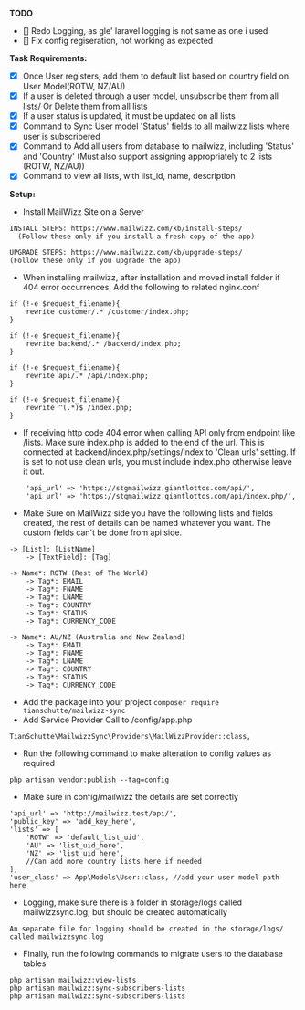 **TODO**

- [] Redo Logging, as gle' laravel logging is not same as one i used
- [] Fix config regiseration, not working as expected

**Task Requirements:**

- [x] Once User registers, add them to default list based on country field on User Model(ROTW, NZ/AU)
- [x] If a user is deleted through a user model, unsubscribe them from all lists/ Or Delete them from all lists
- [x] If a user status is updated, it must be updated on all lists
- [x] Command to Sync User model 'Status' fields to all mailwizz lists where user is subscribered
- [x] Command to Add all users from database to mailwizz, including 'Status' and 'Country' (Must also support assigning
  appropriately to 2 lists (ROTW, NZ/AU))
- [x] Command to view all lists, with list_id, name, description

**Setup:**

* Install MailWizz Site on a Server

```
INSTALL STEPS: https://www.mailwizz.com/kb/install-steps/  
  (Follow these only if you install a fresh copy of the app)

UPGRADE STEPS: https://www.mailwizz.com/kb/upgrade-steps/  
(Follow these only if you upgrade the app)
```

* When installing mailwizz, after installation and moved install folder
  if 404 error occurrences, Add the following to related nginx.conf

```
if (!-e $request_filename){
    rewrite customer/.* /customer/index.php;
}

if (!-e $request_filename){
    rewrite backend/.* /backend/index.php;
}

if (!-e $request_filename){
    rewrite api/.* /api/index.php;
}

if (!-e $request_filename){
    rewrite ^(.*)$ /index.php;
}
```

* If receiving http code 404 error when calling API only from endpoint like /lists. Make sure index.php is added to the
  end of the url. This is connected at backend/index.php/settings/index to 'Clean urls' setting. If is set to not use
  clean urls, you must include index.php otherwise leave it out.

```
    'api_url' => 'https://stgmailwizz.giantlottos.com/api/',
    'api_url' => 'https://stgmailwizz.giantlottos.com/api/index.php/',
```

* Make Sure on MailWizz side you have the following lists and fields created, the rest of details can be named whatever
  you want. The custom fields can't be done from api side.

```
-> [List]: [ListName]
    -> [TextField]: [Tag]

-> Name*: ROTW (Rest of The World)
    -> Tag*: EMAIL
    -> Tag*: FNAME
    -> Tag*: LNAME
    -> Tag*: COUNTRY
    -> Tag*: STATUS
    -> Tag*: CURRENCY_CODE
    
-> Name*: AU/NZ (Australia and New Zealand)
    -> Tag*: EMAIL
    -> Tag*: FNAME
    -> Tag*: LNAME
    -> Tag*: COUNTRY
    -> Tag*: STATUS
    -> Tag*: CURRENCY_CODE
```

* Add the package into your project
  ```composer require tianschutte/mailwizz-sync```
* Add Service Provider Call to /config/app.php

```
TianSchutte\MailwizzSync\Providers\MailWizzProvider::class,
```

* Run the following command to make alteration to config values as required

```
php artisan vendor:publish --tag=config
```

* Make sure in config/mailwizz the details are set correctly

```  
'api_url' => 'http://mailwizz.test/api/',
'public_key' => 'add_key_here',
'lists' => [
    'ROTW' => 'default_list_uid',
    'AU' => 'list_uid_here',
    'NZ' => 'list_uid_here',
    //Can add more country lists here if needed
],
'user_class' => App\Models\User::class, //add your user model path here
```

* Logging, make sure there is a folder in storage/logs called mailwizzsync.log, but should be created automatically

```
An separate file for logging should be created in the storage/logs/ called mailwizzsync.log
```

* Finally, run the following commands to migrate users to the database tables

```
php artisan mailwizz:view-lists
php artisan mailwizz:sync-subscribers-lists
php artisan mailwizz:sync-subscribers-lists
```
